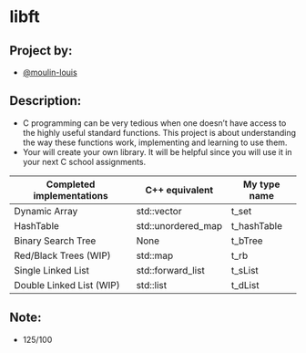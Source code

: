 # libft
## Project by:
- [@moulin-louis](https://github.com/moulin-louis)
## Description:
- C programming can be very tedious when one doesn’t have access to the highly useful
standard functions. This project is about understanding the way these functions work,
implementing and learning to use them. 
- Your will create your own library. It will be helpful since you will use it in your next C school assignments.


| Completed implementations | C++ equivalent      | My type name |
|---------------------------|---------------------|--------------|
| Dynamic Array             | std::vector         | t_set        |
| HashTable                 | std::unordered_map  | t_hashTable  |
| Binary Search Tree        | None                | t_bTree      |
| Red/Black Trees (WIP)     | std::map            | t_rb         |
| Single Linked List        | std::forward_list   | t_sList      |
| Double Linked List (WIP)  | std::list           | t_dList      |

## Note:
- 125/100
